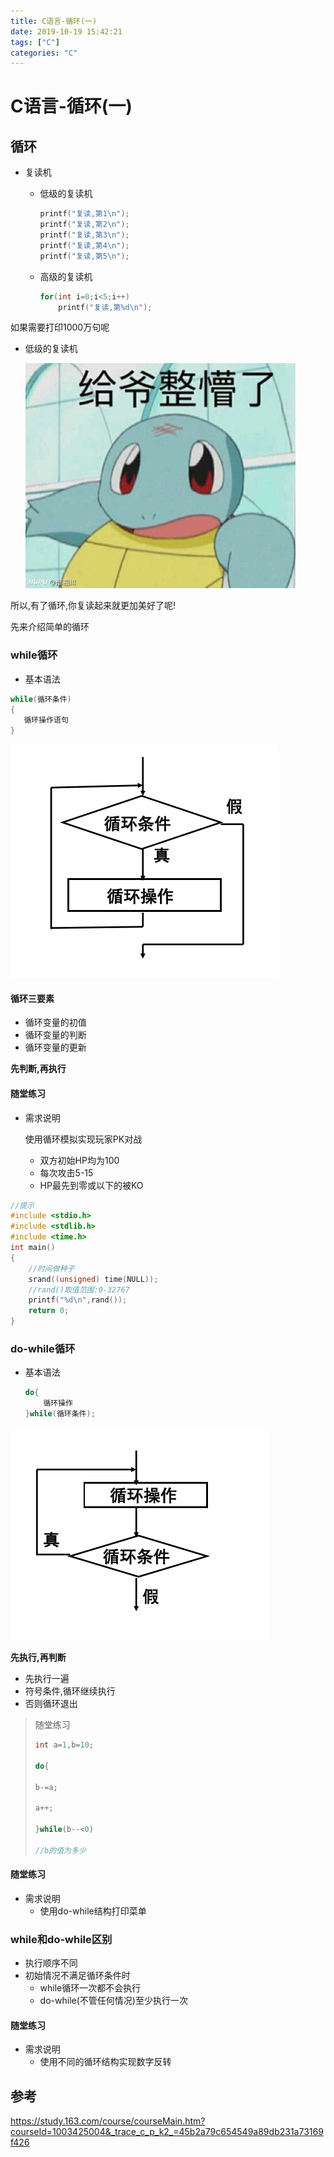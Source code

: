 ```yaml
---
title: C语言-循环(一)
date: 2019-10-19 15:42:21
tags: ["C"]
categories: "C"
---
```


# C语言-循环(一)

## 循环

- 复读机

  - 低级的复读机

    ```c
    printf("复读,第1\n");
    printf("复读,第2\n");
    printf("复读,第3\n");
    printf("复读,第4\n");
    printf("复读,第5\n");
    ```

  - 高级的复读机

    ```c
    for(int i=0;i<5;i++)
        printf("复读,第%d\n");
    ```

如果需要打印1000万句呢

- 低级的复读机

  ![](https://raw.githubusercontent.com/catwithtudou/photo/master/L3MRROKC%4013%5DWA%5D4KECTL%7EB.jpg)


所以,有了循环,你复读起来就更加美好了呢!

先来介绍简单的循环

### while循环

- 基本语法

```c
while(循环条件)
{
   循环操作语句   
}
```

![](https://raw.githubusercontent.com/catwithtudou/photo/master/20191019153652.png)

#### 循环三要素

- 循环变量的初值
- 循环变量的判断
- 循环变量的更新

**先判断,再执行**

#### 随堂练习

- 需求说明

  使用循环模拟实现玩家PK对战

  - 双方初始HP均为100
  - 每次攻击5-15
  - HP最先到零或以下的被KO

```c
//提示
#include <stdio.h>
#include <stdlib.h>
#include <time.h>
int main()
{
    //时间做种子
    srand((unsigned) time(NULL));
    //rand()取值范围:0-32767
    printf("%d\n",rand());
    return 0;
}
```

### do-while循环

- 基本语法

  ```c
  do{
      循环操作
  }while(循环条件);
  ```

![](https://raw.githubusercontent.com/catwithtudou/photo/master/20191019154313.png)

**先执行,再判断**

- 先执行一遍
- 符号条件,循环继续执行
- 否则循环退出

> 随堂练习
>
> ```c
> int a=1,b=10;
> 
> do{
> 
> b-=a;
> 
> a++;
> 
> }while(b--<0)
>  
> //b的值为多少    
> ```

#### 随堂练习

- 需求说明
  - 使用do-while结构打印菜单

### while和do-while区别

- 执行顺序不同
- 初始情况不满足循环条件时
  - while循环一次都不会执行
  - do-while(不管任何情况)至少执行一次

#### 随堂练习

- 需求说明
  - 使用不同的循环结构实现数字反转

## 参考

<https://study.163.com/course/courseMain.htm?courseId=1003425004&_trace_c_p_k2_=45b2a79c654549a89db231a73169f426>